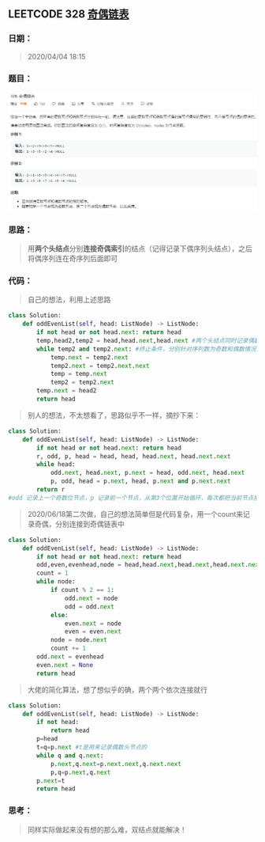 ## LEETCODE 328 [奇偶链表](https://leetcode-cn.com/problems/odd-even-linked-list/)

### 日期：

> 2020/04/04 18:15  

### 题目：

![text](https://github.com/zjuzhfbloodz/LeetCode/blob/master/questions/0328.png?raw=true)

### 思路：

> 用**两个头结点**分别**连接奇偶索引**的结点（记得记录下偶序列头结点），之后将偶序列连在奇序列后面即可

### 代码：

> 自己的想法，利用上述思路

```python
class Solution:
    def oddEvenList(self, head: ListNode) -> ListNode:
        if not head or not head.next: return head
        temp,head2,temp2 = head,head.next,head.next #两个头结点同时记录偶数序列头结点
        while temp2 and temp2.next: #终止条件，分别针对序列数为奇数和偶数情况
            temp.next = temp2.next
            temp2.next = temp2.next.next
            temp = temp.next
            temp2 = temp2.next
        temp.next = head2
        return head
```
> 别人的想法，不太想看了，思路似乎不一样，摘抄下来：
```python
class Solution:
    def oddEvenList(self, head: ListNode) -> ListNode:
        if not head or not head.next: return head
        r, odd, p, head = head, head, head.next, head.next.next
        while head:
            odd.next, head.next, p.next = head, odd.next, head.next
            p, odd, head = p.next, head, p.next and p.next.next
        return r
#odd 记录上一个奇数位节点，p 记录前一个节点，从第3个位置开始循环，每次都把当前节点接到 odd 后面，然后跳到下一个奇数位节点继续循环。
```
> 2020/06/18第二次做，自己的想法简单但是代码复杂，用一个count来记录奇偶，分别连接到奇偶链表中
```python
class Solution:
    def oddEvenList(self, head: ListNode) -> ListNode:
        if not head or not head.next: return head
        odd,even,evenhead,node = head,head.next,head.next,head.next.next
        count = 1
        while node:
            if count % 2 == 1:
                odd.next = node
                odd = odd.next
            else:
                even.next = node
                even = even.next
            node = node.next
            count += 1
        odd.next = evenhead
        even.next = None
        return head
```
> 大佬的简化算法，想了想似乎的确，两个两个依次连接就行
```python
class Solution:
    def oddEvenList(self, head: ListNode) -> ListNode:
        if not head:
            return head
        p=head
        t=q=p.next #t是用来记录偶数头节点的
        while q and q.next:
            p.next,q.next=p.next.next,q.next.next
            p,q=p.next,q.next
        p.next=t
        return head
```
### 思考：

> 同样实际做起来没有想的那么难，双结点就能解决！
